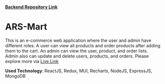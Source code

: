 #### [Backend Repository Link](https://github.com/Arifur-Rahaman/ars-mart-server)

# ARS-Mart  
This is an e-commerce web application where the user and admin have different
roles. A user can view all products and order products after adding them to the cart.
An admin can view the user, product, and order lists. Admin also can update and delete users,
products, and orders. Please explore more via [Live Link](https://ars-mart.onrender.com/)

**Used Technology**: ReactJS, Redux, MUI, Recharts, NodeJS, ExpressJS, MongoDB
